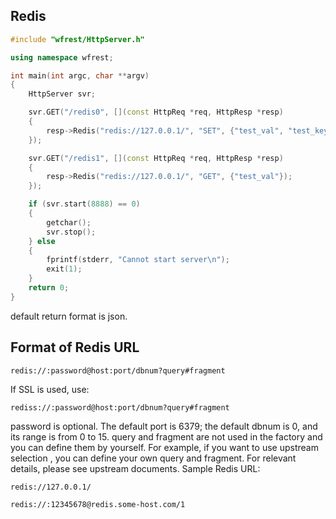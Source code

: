 ## Redis

```cpp
#include "wfrest/HttpServer.h"

using namespace wfrest;

int main(int argc, char **argv)
{
    HttpServer svr;

    svr.GET("/redis0", [](const HttpReq *req, HttpResp *resp)
    {
        resp->Redis("redis://127.0.0.1/", "SET", {"test_val", "test_key"});
    });

    svr.GET("/redis1", [](const HttpReq *req, HttpResp *resp)
    {
        resp->Redis("redis://127.0.0.1/", "GET", {"test_val"});
    });

    if (svr.start(8888) == 0)
    {
        getchar();
        svr.stop();
    } else
    {
        fprintf(stderr, "Cannot start server\n");
        exit(1);
    }
    return 0;
}
```

default return format is json.

## Format of Redis URL

```
redis://:password@host:port/dbnum?query#fragment
```

If SSL is used, use:

```
rediss://:password@host:port/dbnum?query#fragment
```

password is optional. The default port is 6379; the default dbnum is 0, and its range is from 0 to 15.
query and fragment are not used in the factory and you can define them by yourself. For example, if you want to use upstream
selection , you can define your own query and fragment. For relevant details, please see upstream documents.
Sample Redis URL:

```
redis://127.0.0.1/

redis://:12345678@redis.some-host.com/1
```


